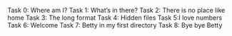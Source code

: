 Task 0: Where am I?
Task 1: What’s in there?
Task 2: There is no place like home
Task 3: The long format
Task 4: Hidden files
Task 5:I love numbers
Task 6: Welcome
Task 7: Betty in my first directory
Task 8: Bye bye Betty
